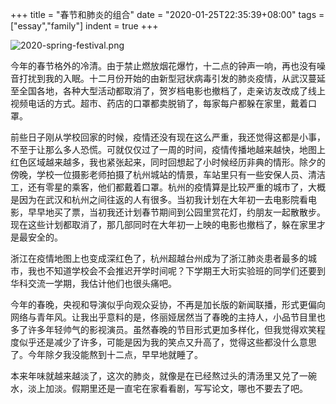 +++
title = "春节和肺炎的组合"
date = "2020-01-25T22:35:39+08:00"
tags = ["essay","family"]
indent = true
+++

![2020-spring-festival.png](/images/2020-spring-festival.png)

今年的春节格外的冷清。由于禁止燃放烟花爆竹，十二点的钟声一响，再也没有噪音打扰到我的入眠。十二月份开始的由新型冠状病毒引发的肺炎疫情，从武汉蔓延至全国各地，各种大型活动都取消了，贺岁档电影也撤档了，走亲访友改成了线上视频电话的方式。超市、药店的口罩都卖脱销了，每家每户都躲在家里，戴着口罩。

前些日子刚从学校回家的时候，疫情还没有现在这么严重，我还觉得这都是小事，不至于让那么多人恐慌。可就仅仅过了一周的时间，疫情传播地越来越快，地图上红色区域越来越多，我也紧张起来，同时回想起了小时候经历非典的情形。除夕的傍晚，学校一位摄影老师拍摄了杭州城站的情景，车站里只有一些安保人员、清洁工，还有零星的乘客，他们都戴着口罩。杭州的疫情算是比较严重的城市了，大概是因为在武汉和杭州之间往返的人有很多。当初我计划在大年初一去电影院看电影，早早地买了票，当初我还计划春节期间到公园里赏花灯，约朋友一起散散步。现在这些计划都取消了，那几部同时在大年初一上映的电影也撤档了，躲在家里才是最安全的。

浙江在疫情地图上也变成深红色了，杭州超越台州成为了浙江肺炎患者最多的城市，我也不知道学校会不会推迟开学时间呢？下学期王大珩实验班的同学们还要到华科交流一学期，我估计他们也很头痛吧。

今年的春晚，央视和导演似乎向观众妥协，不再是加长版的新闻联播，形式更偏向网络与青年风。让我出乎意料的是，佟丽娅居然当了春晚的主持人，小品节目里也多了许多年轻帅气的影视演员。虽然春晚的节目形式更加多样化，但我觉得欢笑程度似乎还是减少了许多，可能是因为我的笑点又升高了，觉得这些都没什么意思了。今年除夕我没能熬到十二点，早早地就睡了。

本来年味就越来越淡了，这次的肺炎，就像是在已经熬过头的清汤里又兑了一碗水，淡上加淡。假期里还是一直宅在家看看剧，写写论文，哪也不要去了吧。